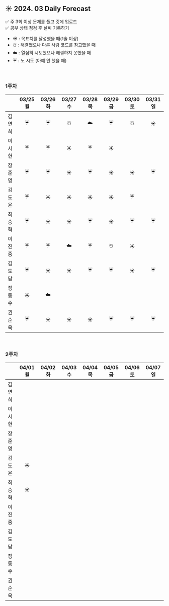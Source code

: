 ## ☀️ 2024. 03 Daily Forecast

✅ 주 3회 이상 문제를 풀고 깃에 업로드    
✅ 공부 상태 점검 후 날씨 기록하기 
- ☀️ : 목표치를 달성했을 때(1솔 이상)
- ☃️ : 해결했으나 다른 사람 코드를 참고했을 때
- ☁️ : 열심히 시도했으나 해결하지 못했을 때
- ☔ : 노 시도 (아예 안 했을 때)

<br>

### 1주차

  
|      | 03/25 월 | 03/26 화 | 03/27 수 | 03/28 목 | 03/29 금 | 03/30 토 | 03/31 일 |
|------|:-----:|:-----:|:-----:|:-----:|:-----:|:-----:|:-----:|
| 김연희 |☔|☔|☃️|☁️|☔|☃️|☀️|
| 이시현 | ☔|☔ |☀️ |☔ |☀️ | | |
| 장준영 |☔ |☔ |☀️| ☔|☀️ |☀️ |☔ |
| 김도윤 |☔ |☀️|☀️|☀️|☀️|☔| |
| 최승혁 |☔| ☀️     |  ☀️    |    ☔   |   ☀️   |    ☔  |  ☔    |
| 이진중 |☔|☔|☁️|☔|☃️|☀️| |
| 김도담 |☔ |☀️ |☀️ |☔ |☔ |☀️ |☔ |
| 정동주 |☀️ |☁️ | | | | | |
| 권순욱 |☔ |☀️ |☀️ |☀️ |☔ |☔ |☔ |

<br>

### 2주차

  
|      | 04/01 월 | 04/02 화 | 04/03 수 | 04/04 목 | 04/05 금 | 04/06 토 | 04/07 일 |
|------|:-----:|:-----:|:-----:|:-----:|:-----:|:-----:|:-----:|
| 김연희 | | | | | | | |
| 이시현 | | | | | | | |
| 장준영 | | | | | | | |
| 김도윤 |☀️| | | | | | |
| 최승혁 | ☀️| | | | | | |
| 이진중 | | | | | | | |
| 김도담 | | | | | | | |
| 정동주 | | | | | | | |
| 권순욱 | | | | | | | |

<br>

